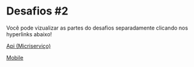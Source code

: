 # Desafios #2

Você pode vizualizar as partes do desafios separadamente clicando nos hyperlinks abaixo!

<a href="https://github.com/filipebsmaia/fluke/tree/master/criptomoeda/api">Api (Micriserviço)</a>

<a href="https://github.com/filipebsmaia/fluke/tree/master/criptomoeda/mobile">Mobile</a>
